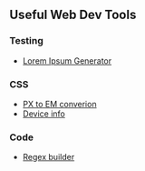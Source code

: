 ## Useful Web Dev Tools
### Testing
- [Lorem Ipsum Generator](https://www.lipsum.com/)

### CSS
- [PX to EM converion](http://pxtoem.com/)
- [Device info](https://www.mydevice.io/)

### Code
- [Regex builder](https://regex101.com/)
